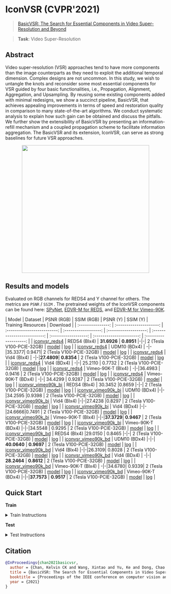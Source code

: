 # IconVSR (CVPR'2021)

> [BasicVSR: The Search for Essential Components in Video Super-Resolution and Beyond](https://arxiv.org/abs/2012.02181)

> **Task**: Video Super-Resolution

<!-- [ALGORITHM] -->

## Abstract

<!-- [ABSTRACT] -->

Video super-resolution (VSR) approaches tend to have more components than the image counterparts as they need to exploit the additional temporal dimension. Complex designs are not uncommon. In this study, we wish to untangle the knots and reconsider some most essential components for VSR guided by four basic functionalities, i.e., Propagation, Alignment, Aggregation, and Upsampling. By reusing some existing components added with minimal redesigns, we show a succinct pipeline, BasicVSR, that achieves appealing improvements in terms of speed and restoration quality in comparison to many state-of-the-art algorithms. We conduct systematic analysis to explain how such gain can be obtained and discuss the pitfalls. We further show the extensibility of BasicVSR by presenting an information-refill mechanism and a coupled propagation scheme to facilitate information aggregation. The BasicVSR and its extension, IconVSR, can serve as strong baselines for future VSR approaches.

<!-- [IMAGE] -->

<div align=center >
 <img src="https://user-images.githubusercontent.com/7676947/144011348-c58101d4-5f69-4e58-be2b-7accd07b06fa.png" width="400"/>
</div >

## Results and models

Evaluated on RGB channels for REDS4 and Y channel for others. The metrics are `PSNR` / `SSIM` .
The pretrained weights of the IconVSR components can be found here: [SPyNet](https://download.openmmlab.com/mmediting/restorers/basicvsr/spynet_20210409-c6c1bd09.pth), [EDVR-M for REDS](https://download.openmmlab.com/mmediting/restorers/iconvsr/edvrm_reds_20210413-3867262f.pth), and [EDVR-M for Vimeo-90K](https://download.openmmlab.com/mmediting/restorers/iconvsr/edvrm_vimeo90k_20210413-e40e99a8.pth).

|       Model       | Dataset |  PSNR (RGB) | SSIM (RGB) |  PSNR (Y) | SSIM (Y) |   Training Resources    |       Download        |
| :---------------: | :---------------------: | :-------------------------: | :------------------: | :-------------------: | :-------------------------: | :------------------: | :----------------------: | :-------------------: |
| [iconvsr_reds4](./iconvsr_2xb4_reds4.py) | REDS4 (BIx4) | **31.6926** | **0.8951**  |-|-| 2 (Tesla V100-PCIE-32GB) | [model](https://download.openmmlab.com/mmediting/restorers/iconvsr/iconvsr_reds4_20210413-9e09d621.pth) | [log](https://download.openmmlab.com/mmediting/restorers/iconvsr/iconvsr_reds4_20210413_222735.log.json) |
| [iconvsr_reds4](./iconvsr_2xb4_reds4.py) | UDM10 (BDx4)   | -|-|35.3377| 0.9471| 2 (Tesla V100-PCIE-32GB) | [model](https://download.openmmlab.com/mmediting/restorers/iconvsr/iconvsr_reds4_20210413-9e09d621.pth) | [log](https://download.openmmlab.com/mmediting/restorers/iconvsr/iconvsr_reds4_20210413_222735.log.json) |
| [iconvsr_reds4](./iconvsr_2xb4_reds4.py) | Vid4 (BIx4)   | -|-|**27.4809**| **0.8354** | 2 (Tesla V100-PCIE-32GB) | [model](https://download.openmmlab.com/mmediting/restorers/iconvsr/iconvsr_reds4_20210413-9e09d621.pth) | [log](https://download.openmmlab.com/mmediting/restorers/iconvsr/iconvsr_reds4_20210413_222735.log.json) |
| [iconvsr_reds4](./iconvsr_2xb4_reds4.py) | Vid4 (BDx4)   | -|-|  25.2110  |  0.7732 | 2 (Tesla V100-PCIE-32GB) | [model](https://download.openmmlab.com/mmediting/restorers/iconvsr/iconvsr_reds4_20210413-9e09d621.pth) | [log](https://download.openmmlab.com/mmediting/restorers/iconvsr/iconvsr_reds4_20210413_222735.log.json) |
| [iconvsr_reds4](./iconvsr_2xb4_reds4.py) | Vimeo-90K-T (BIx4)   | -|-|36.4983  | 0.9416  | 2 (Tesla V100-PCIE-32GB) | [model](https://download.openmmlab.com/mmediting/restorers/iconvsr/iconvsr_reds4_20210413-9e09d621.pth) | [log](https://download.openmmlab.com/mmediting/restorers/iconvsr/iconvsr_reds4_20210413_222735.log.json) |
| [iconvsr_reds4](./iconvsr_2xb4_reds4.py) | Vimeo-90K-T (BDx4)   | -|-| 34.4299 | 0.9287   | 2 (Tesla V100-PCIE-32GB) | [model](https://download.openmmlab.com/mmediting/restorers/iconvsr/iconvsr_reds4_20210413-9e09d621.pth) | [log](https://download.openmmlab.com/mmediting/restorers/iconvsr/iconvsr_reds4_20210413_222735.log.json) |
| [iconvsr_vimeo90k_bi](./iconvsr_2xb4_vimeo90k-bi.py) | REDS4 (BIx4) | 30.3452 |0.8659 |-|-| 2 (Tesla V100-PCIE-32GB) | [model](https://download.openmmlab.com/mmediting/restorers/iconvsr/iconvsr_vimeo90k_bi_20210413-7c7418dc.pth) | [log](https://download.openmmlab.com/mmediting/restorers/iconvsr/iconvsr_vimeo90k_bi_20210413_222757.log.json) |
| [iconvsr_vimeo90k_bi](./iconvsr_2xb4_vimeo90k-bi.py) | UDM10 (BDx4)   |-|-|34.2595 |0.9398 | 2 (Tesla V100-PCIE-32GB) | [model](https://download.openmmlab.com/mmediting/restorers/iconvsr/iconvsr_vimeo90k_bi_20210413-7c7418dc.pth) | [log](https://download.openmmlab.com/mmediting/restorers/iconvsr/iconvsr_vimeo90k_bi_20210413_222757.log.json) |
| [iconvsr_vimeo90k_bi](./iconvsr_2xb4_vimeo90k-bi.py) |  Vid4 (BIx4)   |-|-|27.4238  |0.8297   | 2 (Tesla V100-PCIE-32GB) | [model](https://download.openmmlab.com/mmediting/restorers/iconvsr/iconvsr_vimeo90k_bi_20210413-7c7418dc.pth) | [log](https://download.openmmlab.com/mmediting/restorers/iconvsr/iconvsr_vimeo90k_bi_20210413_222757.log.json) |
| [iconvsr_vimeo90k_bi](./iconvsr_2xb4_vimeo90k-bi.py) | Vid4 (BDx4)   |-|-|24.6666|0.7491 | 2 (Tesla V100-PCIE-32GB) | [model](https://download.openmmlab.com/mmediting/restorers/iconvsr/iconvsr_vimeo90k_bi_20210413-7c7418dc.pth) | [log](https://download.openmmlab.com/mmediting/restorers/iconvsr/iconvsr_vimeo90k_bi_20210413_222757.log.json) |
| [iconvsr_vimeo90k_bi](./iconvsr_2xb4_vimeo90k-bi.py) | Vimeo-90K-T (BIx4)   |-|-|**37.3729**| **0.9467** | 2 (Tesla V100-PCIE-32GB) | [model](https://download.openmmlab.com/mmediting/restorers/iconvsr/iconvsr_vimeo90k_bi_20210413-7c7418dc.pth) | [log](https://download.openmmlab.com/mmediting/restorers/iconvsr/iconvsr_vimeo90k_bi_20210413_222757.log.json) |
| [iconvsr_vimeo90k_bi](./iconvsr_2xb4_vimeo90k-bi.py) | Vimeo-90K-T (BDx4)   |-|-|34.5548 | 0.9295 | 2 (Tesla V100-PCIE-32GB) | [model](https://download.openmmlab.com/mmediting/restorers/iconvsr/iconvsr_vimeo90k_bi_20210413-7c7418dc.pth) | [log](https://download.openmmlab.com/mmediting/restorers/iconvsr/iconvsr_vimeo90k_bi_20210413_222757.log.json) |
| [iconvsr_vimeo90k_bd](./iconvsr_2xb4_vimeo90k-bd.py) | REDS4 (BIx4) |29.0150 | 0.8465 |-|-| 2 (Tesla V100-PCIE-32GB) | [model](https://download.openmmlab.com/mmediting/restorers/iconvsr/iconvsr_vimeo90k_bd_20210414-5f38cb34.pth) | [log](https://download.openmmlab.com/mmediting/restorers/iconvsr/iconvsr_vimeo90k_bd_20210414_084128.log.json) |
| [iconvsr_vimeo90k_bd](./iconvsr_2xb4_vimeo90k-bd.py) | UDM10 (BDx4)   |-|-| **40.0640** | **0.9697** | 2 (Tesla V100-PCIE-32GB) | [model](https://download.openmmlab.com/mmediting/restorers/iconvsr/iconvsr_vimeo90k_bd_20210414-5f38cb34.pth) | [log](https://download.openmmlab.com/mmediting/restorers/iconvsr/iconvsr_vimeo90k_bd_20210414_084128.log.json) |
| [iconvsr_vimeo90k_bd](./iconvsr_2xb4_vimeo90k-bd.py) | Vid4 (BIx4)   |-|-|26.3109| 0.8028 | 2 (Tesla V100-PCIE-32GB) | [model](https://download.openmmlab.com/mmediting/restorers/iconvsr/iconvsr_vimeo90k_bd_20210414-5f38cb34.pth) | [log](https://download.openmmlab.com/mmediting/restorers/iconvsr/iconvsr_vimeo90k_bd_20210414_084128.log.json) |
| [iconvsr_vimeo90k_bd](./iconvsr_2xb4_vimeo90k-bd.py) | Vid4 (BDx4)   | -|-|   **28.2464** | **0.8612** | 2 (Tesla V100-PCIE-32GB) | [model](https://download.openmmlab.com/mmediting/restorers/iconvsr/iconvsr_vimeo90k_bd_20210414-5f38cb34.pth) | [log](https://download.openmmlab.com/mmediting/restorers/iconvsr/iconvsr_vimeo90k_bd_20210414_084128.log.json) |
| [iconvsr_vimeo90k_bd](./iconvsr_2xb4_vimeo90k-bd.py) | Vimeo-90K-T (BIx4)   | -|-|34.6780| 0.9339| 2 (Tesla V100-PCIE-32GB) | [model](https://download.openmmlab.com/mmediting/restorers/iconvsr/iconvsr_vimeo90k_bd_20210414-5f38cb34.pth) | [log](https://download.openmmlab.com/mmediting/restorers/iconvsr/iconvsr_vimeo90k_bd_20210414_084128.log.json) |
| [iconvsr_vimeo90k_bd](./iconvsr_2xb4_vimeo90k-bd.py) | Vimeo-90K-T (BDx4)   |-|-|**37.7573** | **0.9517** | 2 (Tesla V100-PCIE-32GB) | [model](https://download.openmmlab.com/mmediting/restorers/iconvsr/iconvsr_vimeo90k_bd_20210414-5f38cb34.pth) | [log](https://download.openmmlab.com/mmediting/restorers/iconvsr/iconvsr_vimeo90k_bd_20210414_084128.log.json) |

## Quick Start

**Train**

<details>
<summary>Train Instructions</summary>

You can use the following commands to train a model with cpu or single/multiple GPUs.

```shell
# cpu train
CUDA_VISIBLE_DEVICES=-1 python tools/train.py configs/iconvsr/iconvsr_2xb4_reds4.py

# single-gpu train
python tools/train.py configs/iconvsr/iconvsr_2xb4_reds4.py

# multi-gpu train
./tools/dist_train.sh configs/iconvsr/iconvsr_2xb4_reds4.py 8
```

For more details, you can refer to **Train a model** part in [train_test.md](/docs/en/user_guides/train_test.md#Train-a-model-in-MMEditing).

</details>

**Test**

<details>
<summary>Test Instructions</summary>

You can use the following commands to test a model with cpu or single/multiple GPUs.

```shell
# cpu test
CUDA_VISIBLE_DEVICES=-1 python tools/test.py configs/iconvsr/iconvsr_2xb4_reds4.py https://download.openmmlab.com/mmediting/restorers/iconvsr/iconvsr_reds4_20210413-9e09d621.pth

# single-gpu test
python tools/test.py configs/iconvsr/iconvsr_2xb4_reds4.py https://download.openmmlab.com/mmediting/restorers/iconvsr/iconvsr_reds4_20210413-9e09d621.pth

# multi-gpu test
./tools/dist_test.sh configs/iconvsr/iconvsr_2xb4_reds4.py https://download.openmmlab.com/mmediting/restorers/iconvsr/iconvsr_reds4_20210413-9e09d621.pth 8
```

For more details, you can refer to **Test a pre-trained model** part in [train_test.md](/docs/en/user_guides/train_test.md#Test-a-pre-trained-model-in-MMEditing).

</details>

## Citation

```bibtex
@InProceedings{chan2021basicvsr,
  author = {Chan, Kelvin CK and Wang, Xintao and Yu, Ke and Dong, Chao and Loy, Chen Change},
  title = {BasicVSR: The Search for Essential Components in Video Super-Resolution and Beyond},
  booktitle = {Proceedings of the IEEE conference on computer vision and pattern recognition},
  year = {2021}
}
```
